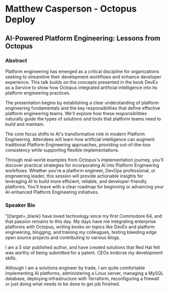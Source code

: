 # Matthew Casperson - Octopus Deploy
## AI-Powered Platform Engineering: Lessons from Octopus
### Abstract
Platform engineering has emerged as a critical discipline for organizations seeking to streamline their development workflows and enhance developer experience. This talk builds on the concepts presented in the book DevEx as a Service to show how Octopus integrated artificial intelligence into its platform engineering practices.

The presentation begins by establishing a clear understanding of platform engineering fundamentals and the key responsibilities that define effective platform engineering teams. We'll explore how these responsibilities naturally guide the types of solutions and tools that platform teams need to build and maintain.

The core focus shifts to AI's transformative role in modern Platform Engineering. Attendees will learn how artificial intelligence can augment traditional Platform Engineering approaches, providing out-of-the-box consistency while supporting flexible implementations.

Through real-world examples from Octopus's implementation journey, you'll discover practical strategies for incorporating AI into Platform Engineering workflows. Whether you're a platform engineer, DevOps professional, or engineering leader, this session will provide actionable insights for leveraging AI to build more efficient, reliable, and developer-friendly platforms. You'll leave with a clear roadmap for beginning or advancing your AI-enhanced Platform Engineering initiatives.

### Speaker Bio
"[I](https://www.linkedin.com/in/mattcasperson){target=_blank} have loved technology since my first Commodore 64, and that passion remains to this day. My days have me integrating enterprise platforms with Octopus, writing books on topics like DevEx and platform engineering, blogging, and training my colleagues, testing bleeding edge open source projects and contributing to various blogs.

I am a 5 star published author, and have created solutions that Red Hat felt was worthy of being submitted for a patent. CEOs endorse my development skills.

Although I am a solutions engineer by trade, I am quite comfortable implementing AI platforms, administering a Linux server, managing a MySQL database, deploying infrastructure with Terraform, reconfiguring a firewall or just doing what needs to be done to get job finished.